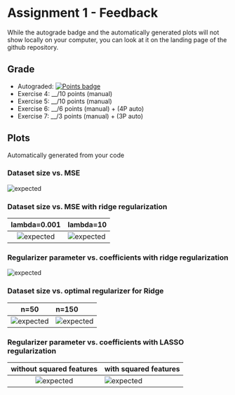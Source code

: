 # Assignment 1 - Feedback

While the autograde badge and the automatically generated plots will not show locally on your computer, you can look at it on the landing page of the github repository.


## Grade
- Autograded: [![Points badge](../../../blob/badges/.github/badges/points-bar.svg)](../../../actions) 
- Exercise 4: __/10 points (manual)
- Exercise 5: __/10 points (manual)
- Exercise 6: __/6 points (manual) + (4P auto)
- Exercise 7: __/3 points (manual) + (3P auto)

## Plots
Automatically generated from your code

### Dataset size vs. MSE

![expected](../../../blob/badges/.github/results/dataset_size_vs_mse.png)

### Dataset size vs. MSE with ridge regularization

lambda=0.001 | lambda=10 
:-------------------------:|:-------------------------
![expected](../../../blob/badges/.github/results/dataset_size_vs_mse_l2=001.png) |![expected](../../../blob/badges/.github/results/dataset_size_vs_mse_l2=10.png)

### Regularizer parameter vs. coefficients with ridge regularization
![expected](../../../blob/badges/.github/results/regularizer_vs_coefficients_Ridge.png)

### Dataset size vs. optimal regularizer for Ridge
n=50 | n=150 
:-------------------------:|:-------------------------
![expected](../../../blob/badges/.github/results/optimal_lambda_ridge_n50.png) | ![expected](../../../blob/badges/.github/results/optimal_lambda_ridge_n150.png)


### Regularizer parameter vs. coefficients with LASSO regularization

without squared features | with squared features
:-------------------------:|:-------------------------
![expected](../../../blob/badges/.github/results/regularizer_vs_coefficients_LASSO.png) | ![expected](../../../blob/badges/.github/results/regularizer_vs_coefficients_LASSO_polyfeat.png)


